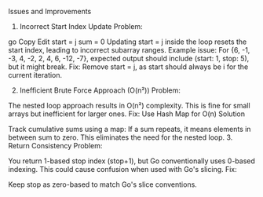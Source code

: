 Issues and Improvements
1. Incorrect Start Index Update
Problem:

go
Copy
Edit
start = j
sum = 0
Updating start = j inside the loop resets the start index, leading to incorrect subarray ranges.
Example issue: For {6, -1, -3, 4, -2, 2, 4, 6, -12, -7}, expected output should include (start: 1, stop: 5), but it might break.
Fix:
Remove start = j, as start should always be i for the current iteration.

2. Inefficient Brute Force Approach (O(n²))
Problem:

The nested loop approach results in O(n²) complexity.
This is fine for small arrays but inefficient for larger ones.
Fix: Use Hash Map for O(n) Solution

Track cumulative sums using a map:
If a sum repeats, it means elements in between sum to zero.
This eliminates the need for the nested loop.
3. Return Consistency
Problem:

You return 1-based stop index (stop+1), but Go conventionally uses 0-based indexing.
This could cause confusion when used with Go's slicing.
Fix:

Keep stop as zero-based to match Go's slice conventions.